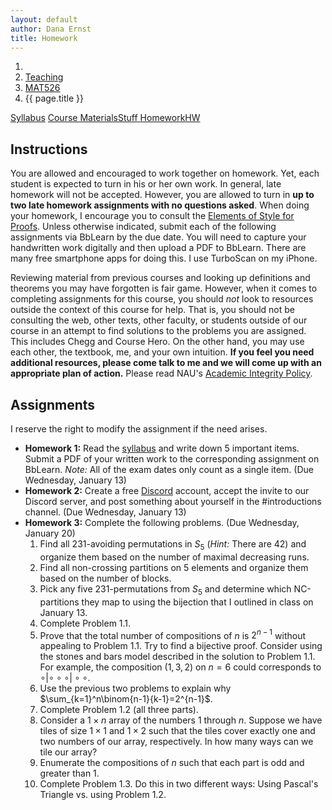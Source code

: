 ```yaml
---
layout: default
author: Dana Ernst
title: Homework
---
```


<ol class="breadcrumb">
  <li><a href="/"><i class="fa fa-home"></i></a></li>
  <li><a href="/teaching/">Teaching</a></li>
  <li><a href="/teaching/mat526s21">MAT526</a></li>
  <li class="active">{{ page.title }}</li>
</ol>

<div class="row">
<div class="col-xs-12">
<div class="btn-group btn-group-justified">
<a class="btn btn-default btn-success" href="{{site.baseurl}}/teaching/mat526s21/syllabus/">Syllabus</a>
<a class="btn btn-default btn-primary" href="{{site.baseurl}}/teaching/mat526s21/materials/">
<span class="hidden-xs">Course Materials</span><span class="visible-xs">Stuff</span>
</a>
<a class="btn btn-default btn-warning" href="{{site.baseurl}}/teaching/mat526s21/homework/">
<span class="hidden-xs">Homework</span><span class="visible-xs">HW</span>
</a>
<!-- <a class="btn btn-default btn-info" href="{{site.baseurl}}/teaching/mat526s21/journal/">Journal</a> -->
</div>
</div>
</div>

## Instructions ##
You are allowed and encouraged to work together on homework. Yet, each student is expected to turn in his or her own work. In general, late homework will not be accepted. However, you are allowed to turn in **up to two late homework assignments with no questions asked**. When doing your homework, I encourage you to consult the [Elements of Style for Proofs]({{site.baseurl}}/teaching/ElementsOfStyle.pdf). Unless otherwise indicated, submit each of the following assignments via BbLearn by the due date. You will need to capture your handwritten work digitally and then upload a PDF to BbLearn. There are many free smartphone apps for doing this. I use TurboScan on my iPhone.

Reviewing material from previous courses and looking up definitions and theorems you may have forgotten is fair game. However, when it comes to completing assignments for this course, you should *not* look to resources outside the context of this course for help.  That is, you should not be consulting the web, other texts, other faculty, or students outside of our course in an attempt to find solutions to the problems you are assigned.  This includes Chegg and Course Hero. On the other hand, you may use each other, the textbook, me, and your own intuition. **If you feel you need additional resources, please come talk to me and we will come up with an appropriate plan of action.** Please read NAU's [Academic Integrity Policy](https://www5.nau.edu/policies/Client/Details/828?whoIsLooking=Students&pertainsTo=All&sortDirection=Ascending&page=1).

## Assignments ##
I reserve the right to modify the assignment if the need arises.  

- **Homework 1:** Read the [syllabus]({{site.baseurl}}/teaching/mat526s21/syllabus/) and write down 5 important items. Submit a PDF of your written work to the corresponding assignment on BbLearn. *Note:*  All of the exam dates only count as a single item.  (Due Wednesday, January 13)
- **Homework 2:** Create a free [Discord](http://discord.com) account, accept the invite to our Discord server, and post something about yourself in the #introductions channel. (Due Wednesday, January 13)
- **Homework 3:** Complete the following problems. (Due Wednesday, January 20)
    1. Find all 231-avoiding permutations in $S_5$ (*Hint:* There are 42) and organize them based on the number of maximal decreasing runs.
    2. Find all non-crossing partitions on 5 elements and organize them based on the number of blocks.
    3. Pick any five 231-permutations from $S_5$ and determine which NC-partitions they map to using the bijection that I outlined in class on January 13.
    4. Complete Problem 1.1.
    5. Prove that the total number of compositions of $n$ is $2^{n-1}$ without appealing to Problem 1.1. Try to find a bijective proof.  Consider using the stones and bars model described in the solution to Problem 1.1. For example, the composition $(1,3,2)$ on $n=6$ could corresponds to $\circ | \circ \circ \circ | \circ \circ$.
    6. Use the previous two problems to explain why $\sum_{k=1}^n\binom{n-1}{k-1}=2^{n-1}$.
    7. Complete Problem 1.2 (all three parts).
    8. Consider a $1\times n$ array of the numbers 1 through $n$. Suppose we have tiles of size $1\times 1$ and $1\times 2$ such that the tiles cover exactly one and two numbers of our array, respectively.  In how many ways can we tile our array?
    9. Enumerate the compositions of $n$ such that each part is odd and greater than 1.
    10. Complete Problem 1.3. Do this in two different ways: Using Pascal's Triangle vs. using Problem 1.2.
